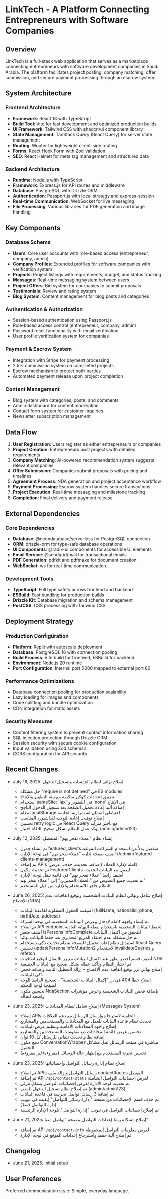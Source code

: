 # LinkTech - A Platform Connecting Entrepreneurs with Software Companies

## Overview

LinkTech is a full-stack web application that serves as a marketplace connecting entrepreneurs with software development companies in Saudi Arabia. The platform facilitates project posting, company matching, offer submission, and secure payment processing through an escrow system.

## System Architecture

### Frontend Architecture
- **Framework**: React 18 with TypeScript
- **Build Tool**: Vite for fast development and optimized production builds
- **UI Framework**: Tailwind CSS with shadcn/ui component library
- **State Management**: TanStack Query (React Query) for server state management
- **Routing**: Wouter for lightweight client-side routing
- **Forms**: React Hook Form with Zod validation
- **SEO**: React Helmet for meta tag management and structured data

### Backend Architecture
- **Runtime**: Node.js with TypeScript
- **Framework**: Express.js for API routes and middleware
- **Database**: PostgreSQL with Drizzle ORM
- **Authentication**: Passport.js with local strategy and express-session
- **Real-time Communication**: WebSocket for live messaging
- **File Processing**: Various libraries for PDF generation and image handling

## Key Components

### Database Schema
- **Users**: Core user accounts with role-based access (entrepreneur, company, admin)
- **Company Profiles**: Extended profiles for software companies with verification system
- **Projects**: Project listings with requirements, budget, and status tracking
- **Messages**: Real-time messaging system between users
- **Project Offers**: Bid system for companies to submit proposals
- **Testimonials**: Review and rating system
- **Blog System**: Content management for blog posts and categories

### Authentication & Authorization
- Session-based authentication using Passport.js
- Role-based access control (entrepreneur, company, admin)
- Password reset functionality with email verification
- User profile verification system for companies

### Payment & Escrow System
- Integration with Stripe for payment processing
- 2.5% commission system on completed projects
- Escrow mechanism to protect both parties
- Automated payment release upon project completion

### Content Management
- Blog system with categories, posts, and comments
- Admin dashboard for content moderation
- Contact form system for customer inquiries
- Newsletter subscription management

## Data Flow

1. **User Registration**: Users register as either entrepreneurs or companies
2. **Project Creation**: Entrepreneurs post projects with detailed requirements
3. **Company Matching**: AI-powered recommendation system suggests relevant companies
4. **Offer Submission**: Companies submit proposals with pricing and timelines
5. **Agreement Process**: NDA generation and project acceptance workflow
6. **Payment Processing**: Escrow system handles secure transactions
7. **Project Execution**: Real-time messaging and milestone tracking
8. **Completion**: Final delivery and payment release

## External Dependencies

### Core Dependencies
- **Database**: @neondatabase/serverless for PostgreSQL connection
- **ORM**: drizzle-orm for type-safe database operations
- **UI Components**: @radix-ui components for accessible UI elements
- **Email Service**: @sendgrid/mail for transactional emails
- **PDF Generation**: pdfkit and pdfmake for document creation
- **WebSocket**: ws for real-time communication

### Development Tools
- **TypeScript**: Full type safety across frontend and backend
- **ESBuild**: Fast bundling for production builds
- **Drizzle Kit**: Database migration and schema management
- **PostCSS**: CSS processing with Tailwind CSS

## Deployment Strategy

### Production Configuration
- **Platform**: Replit with autoscale deployment
- **Database**: PostgreSQL 16 with connection pooling
- **Build Process**: Vite build for frontend, ESBuild for backend
- **Environment**: Node.js 20 runtime
- **Port Configuration**: Internal port 5000 mapped to external port 80

### Performance Optimizations
- Database connection pooling for production scalability
- Lazy loading for images and components
- Code splitting and bundle optimization
- CDN integration for static assets

### Security Measures
- Content filtering system to prevent contact information sharing
- SQL injection protection through Drizzle ORM
- Session security with secure cookie configuration
- Input validation using Zod schemas
- CORS configuration for API security

## Recent Changes

- July 16, 2025: إصلاح نهائي لنظام الجلسات وتسجيل الدخول
  - حل مشكلة "require is not defined" في ES modules
  - تطبيق إعدادات كوكيز متكيفة مع بيئة التطوير والإنتاج
  - استخدام sameSite: 'lax' في التطوير و 'none' في الإنتاج
  - إضافة آلية إعادة تحميل الصفحة بعد تسجيل الدخول الناجح
  - نظام localStorage احتياطي لضمان استمرارية الجلسة
  - إصلاح توقيت إعادة التوجيه للداشبورد المناسب
  - تحسين retry logic في React Query مع تأخير متزايد
  - اختبار cURL يؤكد عمل النظام بشكل صحيح (admin/admin123)

- July 12, 2025: إنشاء نظام "عملاء نفخر بهم" المنفصل
  - تم إنشاء جدول featured_clients منفصل بدلاً من استخدام الشركات الموثقة
  - أضيف صفحة إدارة "عملاء نفخر بهم" في لوحة الإدارة (/admin/featured-clients-management)
  - تم إضافة APIs كاملة لإدارة العملاء (إضافة، تحديث، حذف، عرض)
  - تم تحديث مكون FeaturedClients ليعمل مع البيانات الجديدة
  - أضيف رابط "عملاء نفخر بهم" في قائمة تنقل لوحة الإدارة
  - تم تحديث جميع النصوص من "العملاء المميزين" إلى "عملاء نفخر بهم"
  - النظام جاهز للاستخدام والإدارة من قبل المستخدم

- June 26, 2025: إصلاح شامل ونهائي لنظام البيانات الشخصية وتوقيع اتفاقيات عدم الإفصاح (NDA)
  - أضيفت الحقول المطلوبة لقاعدة البيانات (fullName, nationalId, phone, birthDate, address)
  - تم إنشاء واجهة كاملة لإدخال وعرض البيانات الشخصية في لوحة الشركة
  - تم إصلاح API endpoint لحفظ البيانات الشخصية باستخدام نقطة النهاية العادية
  - أضيف متغير isPersonalInfoComplete للتحقق من اكتمال البيانات
  - تم حل مشكلة عدم اختفاء المربع التحذيري بعد حفظ البيانات نهائياً
  - استبدال نظام إعادة تحميل الصفحة بنظام تحديث ذكي باستخدام React Query
  - تحسين updatePersonalInfoMutation2 لاستخدام invalidateQueries و refetch
  - أضيف قسم أخضر يظهر عند اكتمال البيانات مع زر للانتقال لتوقيع اتفاقيات NDA
  - تم اختبار النظام وتأكيد عمله بشكل صحيح مع البيانات الحقيقية
  - إصلاح نهائي لزر توقيع اتفاقية عدم الإفصاح - إزالة التعطيل الثابت وإضافة فحص ذكي للبيانات
  - إصلاح خطأ 404 في زر "إكمال البيانات الشخصية" - تصحيح الرابط للوجه لصفحة لوحة التحكم
  - تحسين مكون NdaSection بإضافة فحص البيانات الشخصية وعرض مؤشرات واضحة للحالة

- June 23, 2025: إصلاح شامل لنظام المحادثات (Messages System)
  - إصلاح APIs الخلفية لاسترجاع وإرسال الرسائل مع دعم العلاقات
  - تحديث نظام قاعدة البيانات للعمل مع المحادثات والمستخدمين والمشاريع
  - إصلاح واجهة المحادثات الأمامية وتنظيم عرض البيانات
  - تحسين عرض قائمة المحادثات مع معلومات المستخدمين والمشاريع
  - إضافة نظام تحديث تلقائي للرسائل كل 10 ثوان
  - دمج مكون ConversationWrapper مباشرة في صفحة الرسائل لحل مشاكل التحميل
  - تحسين تجربة المستخدم مع إظهار حالة الرسائل (مقروءة/غير مقروءة)

- June 23, 2025: إصلاح نظام إدارة رسائل التواصل وإحصائياتها
  - تم إصلاح APIs رسائل التواصل وإزالة ملف contactRoutes المعطل
  - تم إضافة API `/api/contact-stats` لعرض إحصائيات التواصل الشاملة
  - تم تحديث لوحة الإدارة لعرض إحصائيات التواصل بشكل مرئي
  - تم إصلاح نظام تسجيل الدخول للمدير (admin/admin123)
  - تم إضافة 3 رسائل تواصل تجريبية في قاعدة البيانات
  - تم حذف قسم الإحصائيات من صفحة "إدارة رسائل التواصل" (بقيت في تبويب إدارة التواصل فقط)
  - تم إصلاح إحصائيات التواصل في تبويب "إدارة التواصل" بلوحة الإدارة الرئيسية

- June 21, 2025: إصلاح مشكلة ربط إعدادات التواصل بصفحة "تواصل معنا"
  - تم إضافة API `/api/contact-info` لعرض معلومات التواصل المحفوظة
  - تم إصلاح آلية حفظ واسترجاع إعدادات الموقع في لوحة الإدارة

## Changelog

- June 21, 2025. Initial setup

## User Preferences

Preferred communication style: Simple, everyday language.